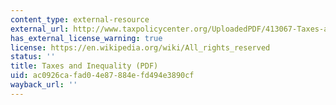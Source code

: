 ```yaml
---
content_type: external-resource
external_url: http://www.taxpolicycenter.org/UploadedPDF/413067-Taxes-and-Inequality.pdf
has_external_license_warning: true
license: https://en.wikipedia.org/wiki/All_rights_reserved
status: ''
title: Taxes and Inequality (PDF)
uid: ac0926ca-fad0-4e87-884e-fd494e3890cf
wayback_url: ''
---
```

